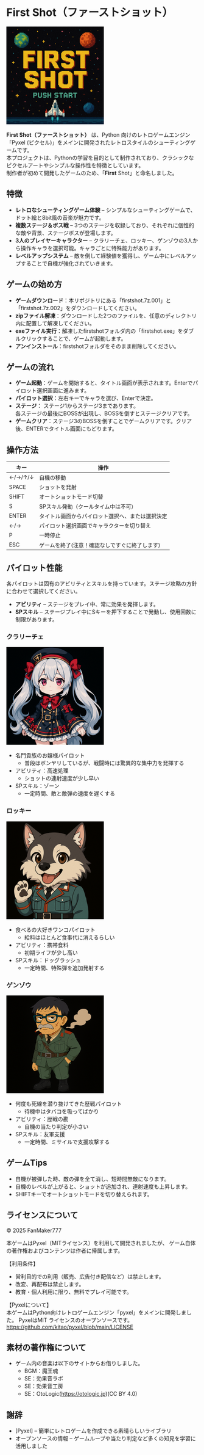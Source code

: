 # First Shot（ファーストショット）
![title](../firstshot/assets/image/background/title.png)

**First Shot（ファーストショット）** は、Python 向けのレトロゲームエンジン「Pyxel (ピクセル)」をメインに開発されたレトロスタイルのシューティングゲームです。  
本プロジェクトは、Pythonの学習を目的として制作されており、クラシックなピクセルアートやシンプルな操作性を特徴としています。<br>
制作者が初めて開発したゲームのため、「**First** Shot」と命名しました。

## 特徴

- **レトロなシューティングゲーム体験** – シンプルなシューティングゲームで、ドット絵と8bit風の音楽が魅力です。
- **複数ステージ＆ボス戦** – 3つのステージを収録しており、それぞれに個性的な敵や背景、ステージボスが登場します。
- **3人のプレイヤーキャラクター** – クラリーチェ、ロッキー、ゲンゾウの3人から操作キャラを選択可能。キャラごとに特殊能力があります。
- **レベルアップシステム** – 敵を倒して経験値を獲得し、ゲーム中にレベルアップすることで自機が強化されていきます。

## ゲームの始め方

- **ゲームダウンロード**：本リポジトリにある「firstshot.7z.001」と「firstshot.7z.002」をダウンロードしてください。
- **zipファイル解凍**：ダウンロードした2つのファイルを、任意のディレクトリ内に配置して解凍してください。
- **exeファイル実行**：解凍したfirstshotフォルダ内の「firstshot.exe」をダブルクリックすることで、ゲームが起動します。
- **アンインストール**：firstshotフォルダをそのまま削除してください。

## ゲームの流れ

- **ゲーム起動**：ゲームを開始すると、タイトル画面が表示されます。Enterでパイロット選択画面に進みます。
- **パイロット選択**：左右キーでキャラを選び、Enterで決定。
- **ステージ**：
  ステージ1からステージ3まであります。<br>
  各ステージの最後にBOSSが出現し、BOSSを倒すとステージクリアです。
- **ゲームクリア**：ステージ3のBOSSを倒すことでゲームクリアです。クリア後、ENTERでタイトル画面にもどります。

## 操作方法

| キー | 操作 |
|------|------|
| ←/→/↑/↓ | 自機の移動 |
| SPACE | ショットを発射 |
| SHIFT | オートショットモード切替 |
| S | SPスキル発動（クールタイム中は不可） |
| ENTER | タイトル画面からパイロット選択へ、または選択決定 |
| ←/→ | パイロット選択画面でキャラクターを切り替え |
| P | 一時停止|
| ESC | ゲームを終了(注意！確認なしですぐに終了します) |

## パイロット性能

各パイロットは固有のアビリティとスキルを持っています。ステージ攻略の方針に合わせて選択してください。
- **アビリティ** – ステージをプレイ中、常に効果を発揮します。
- **SPスキル** – ステージプレイ中にSキーを押下することで発動し、使用回数に制限があります。

### クラリーチェ
![pilot1](../firstshot/assets/image/pilot/pilot1.png)

- 名門貴族のお嬢様パイロット
  - 普段はボンヤリしているが、戦闘時には驚異的な集中力を発揮する
- アビリティ：高速処理
  - ショットの連射速度が少し早い
- SPスキル：ゾーン
  - 一定時間、敵と敵弾の速度を遅くする

### ロッキー
![pilot2](../firstshot/assets/image/pilot/pilot2.png)

- 食べるの大好きワンコパイロット
  - 給料はほとんど食事代に消えるらしい
- アビリティ：携帯食料
  - 初期ライフが少し高い
- SPスキル：ドッグラッシュ
  - 一定時間、特殊弾を追加発射する

### ゲンゾウ
![pilot3](../firstshot/assets/image/pilot/pilot3.png)

- 何度も死線を潜り抜けてきた歴戦パイロット
  - 待機中はタバコを吸ってばかり
- アビリティ：歴戦の勘
  - 自機の当たり判定が小さい
- SPスキル：友軍支援
  - 一定時間、ミサイルで支援攻撃する

## ゲームTips

- 自機が被弾した時、敵の弾を全て消し、短時間無敵になります。
- 自機のレベルが上がると、ショットが追加され、連射速度も上昇します。
- SHIFTキーでオートショットモードを切り替えられます。


## ライセンスについて
© 2025 FanMaker777

本ゲームはPyxel（MITライセンス）を利用して開発されましたが、
ゲーム自体の著作権およびコンテンツは作者に帰属します。

【利用条件】
- 営利目的での利用（販売、広告付き配信など）は禁止します。
- 改変、再配布は禁止します。
- 教育・個人利用に限り、無料でプレイ可能です。

【Pyxelについて】<br>
本ゲームはPython向けレトロゲームエンジン「pyxel」をメインに開発しました。
PyxelはMIT ライセンスのオープンソースです。
https://github.com/kitao/pyxel/blob/main/LICENSE

## 素材の著作権について
- ゲーム内の音楽は以下のサイトからお借りしました。
  - BGM：魔王魂
  - SE：効果音ラボ
  - SE：効果音工房
  - SE：OtoLogic(https://otologic.jp)(CC BY 4.0)

## 謝辞
- [Pyxel] – 簡単にレトロゲームを作成できる素晴らしいライブラリ
- オープンソースの情報 – ゲームループや当たり判定など多くの知見を学習に活用しました
